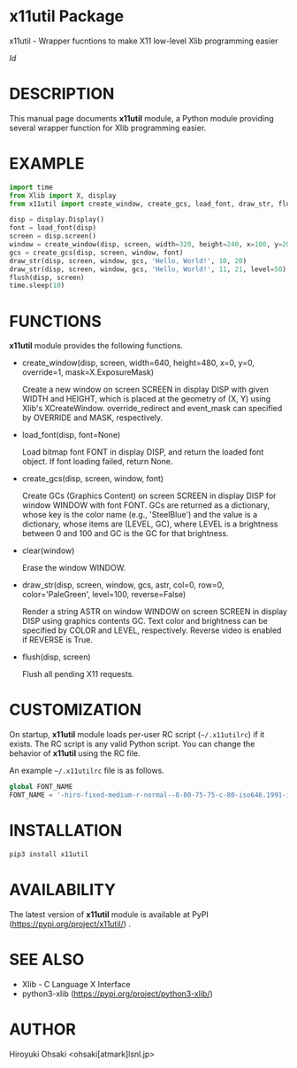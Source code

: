 # x11util Package

x11util - Wrapper fucntions to make X11 low-level Xlib programming easier

$Id$

# DESCRIPTION

This manual page documents **x11util** module, a Python module providing
several wrapper function for Xlib programming easier.

# EXAMPLE

```python
import time
from Xlib import X, display
from x11util import create_window, create_gcs, load_font, draw_str, flush

disp = display.Display()
font = load_font(disp)
screen = disp.screen()
window = create_window(disp, screen, width=320, height=240, x=100, y=200)
gcs = create_gcs(disp, screen, window, font)
draw_str(disp, screen, window, gcs, 'Hello, World!', 10, 20)
draw_str(disp, screen, window, gcs, 'Hello, World!', 11, 21, level=50)
flush(disp, screen)
time.sleep(10)
```

# FUNCTIONS

**x11util** module provides the following functions.

- create_window(disp, screen, width=640, height=480, x=0, y=0, override=1, mask=X.ExposureMask)

  Create a new window on screen SCREEN in display DISP with given WIDTH and
  HEIGHT, which is placed at the geometry of (X, Y) using Xlib's
  XCreateWindow.  override_redirect and event_mask can specified by OVERRIDE
  and MASK, respectively.

- load_font(disp, font=None)

  Load bitmap font FONT in display DISP, and return the loaded font object.
  If font loading failed, return None.

- create_gcs(disp, screen, window, font)

  Create GCs (Graphics Content) on screen SCREEN in display DISP for window
  WINDOW with font FONT.  GCs are returned as a dictionary, whose key is the
  color name (e.g., 'SteelBlue') and the value is a dictionary, whose items
  are (LEVEL, GC), where LEVEL is a brightness between 0 and 100 and GC is the
  GC for that brightness.

- clear(window)

  Erase the window WINDOW.

- draw_str(disp, screen, window, gcs, astr, col=0, row=0, color='PaleGreen', level=100, reverse=False)

  Render a string ASTR on window WINDOW on screen SCREEN in display DISP using
  graphics contents GC.  Text color and brightness can be specified by COLOR
  and LEVEL, respectively.  Reverse video is enabled if REVERSE is True.

- flush(disp, screen)

  Flush all pending X11 requests.

# CUSTOMIZATION

On startup, **x11util** module loads per-user RC script (`~/.x11utilrc`) if it
exists.  The RC script is any valid Python script.  You can change the
behavior of **x11util** using the RC file.

An example `~/.x11utilrc` file is as follows.

```python
global FONT_NAME
FONT_NAME = '-hiro-fixed-medium-r-normal--8-80-75-75-c-80-iso646.1991-irv'
```

# INSTALLATION

```python
pip3 install x11util
```

# AVAILABILITY

The latest version of **x11util** module is available at PyPI
(https://pypi.org/project/x11util/) .

# SEE ALSO

- Xlib - C Language X Interface
- python3-xlib (https://pypi.org/project/python3-xlib/)

# AUTHOR

Hiroyuki Ohsaki <ohsaki[atmark]lsnl.jp>
